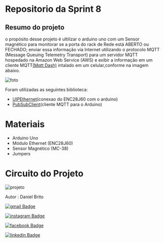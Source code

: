 # Repositorio da Sprint  8

## Resumo  do projeto

o propósito desse projeto é  ultilizar o arduino uno com um Sensor magnético para   monitorar se a porta do rack
de Rede está ABERTO ou FECHADO; enviar essa informação via Internet utilizando o protocolo MQTT (Message
Queuing Telemetry Transport) para um servidor MQTT hospedado na Amazon Web Service (AWS) e exibir a informação 
em um cliente MQTT[(Mqtt Dash)](https://play.google.com/store/apps/details?id=net.routix.mqttdash&hl=en&gl=US)
intalado em um celular,conforme na imagem abaixo.


![foto]( https://camo.githubusercontent.com/7beef2d4780d87a603d7de49b2da0467c8537dff96575b628a04bd4010ebb1cc/68747470733a2f2f692e696d6775722e636f6d2f4d576870586b562e706e67)
 
Foram utilizadas as seguintes biblioteca:

* [UIPEthernet](https://github.com/UIPEthernet/UIPEthernet)(conexao  do ENC28J60 com o arduino)
* [PubSubClient](https://github.com/knolleary/pubsubclient)(cliente MQTT para o Arduino)

#  Materiais

* Arduino Uno
* Módulo Ethernet (ENC28J60)
* Sensor Magnético (MC-38)
* Jumpers

# Circuito do Projeto
![projeto](https://camo.githubusercontent.com/ad1da211b35b60b23fb095a64e76dc6504d0c3229e853bd82a69a4d5d27bbb88/68747470733a2f2f692e696d6775722e636f6d2f594947477453472e706e67)

Autor : Daniel Brito

[![gmail Badge](https://img.shields.io/badge/-gmail-blue?style=flat-square&logo=gmail&logoColor=white&link=https://)](https://mail.google.com/mail/mu/mp/985/#tl/priority/%5Esmartlabel_personal)

[![instagram Badge](https://img.shields.io/badge/-instagram-purple?style=flat-square&logo=Instagram&logoColor=white&link=https://)](https://www.instagram.com/danielbritoo01/)


[![facebook Badge](https://img.shields.io/badge/-facebook-darkblue?style=flat-square&logo=facebook&logoColor=white&link=https://)](https://m.facebook.com/daniel.brito.5494360)


[![linkedin Badge](https://img.shields.io/badge/-linkedin-black?style=flat-square&logo=linkedin&logoColor=white&link=https://)](https://www.linkedin.com/mwlite/me)
